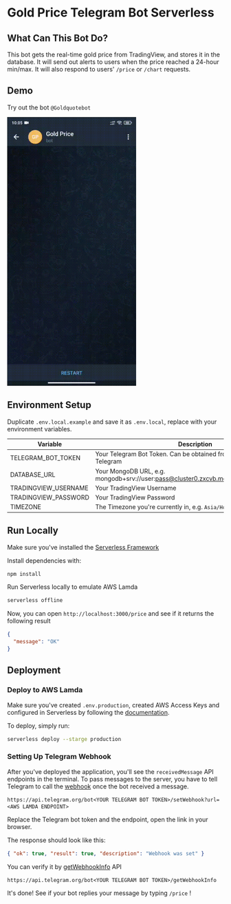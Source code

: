 # Gold Price Telegram Bot Serverless

## What Can This Bot Do?

This bot gets the real-time gold price from TradingView, and stores it in the database. It will send out alerts to users when the price reached a 24-hour min/max. It will also respond to users' `/price` or `/chart` requests.

## Demo

Try out the bot `@Goldquotebot`

<img src="demo/demo-1.gif" width="300">

## Environment Setup

Duplicate `.env.local.example` and save it as `.env.local`, replace with your environment variables.

| Variable             | Description                                                                            |
| -------------------- | -------------------------------------------------------------------------------------- |
| TELEGRAM_BOT_TOKEN   | Your Telegram Bot Token. Can be obtained from `@BotFather` on Telegram                 |
| DATABASE_URL         | Your MongoDB URL, e.g. mongodb+srv://user:pass@cluster0.zxcvb.mongodb.net/GoldPriceBot |
| TRADINGVIEW_USERNAME | Your TradingView Username                                                              |
| TRADINGVIEW_PASSWORD | Your TradingView Password                                                              |
| TIMEZONE             | The Timezone you're currently in, e.g. `Asia/Hong_Kong`                                |

## Run Locally

Make sure you've installed the [Serverless Framework](https://www.serverless.com/framework/docs/getting-started)

Install dependencies with:

```sh
npm install
```

Run Serverless locally to emulate AWS Lamda

```sh
serverless offline
```

Now, you can open `http://localhost:3000/price` and see if it returns the following result

```json
{
  "message": "OK"
}
```

## Deployment

### Deploy to AWS Lamda

Make sure you've created `.env.production`, created AWS Access Keys and configured in Serverless by following the [documentation](https://www.serverless.com/framework/docs/providers/aws/guide/credentials).

To deploy, simply run:

```sh
serverless deploy --starge production
```

### Setting Up Telegram Webhook

After you've deployed the application, you'll see the `receivedMessage` API endpoints in the terminal. To pass messages to the server, you have to tell Telegram to call the [webhook](https://core.telegram.org/bots/api#setwebhook) once the bot received a message.

```
https://api.telegram.org/bot<YOUR TELEGRAM BOT TOKEN>/setWebhook?url=<AWS LAMDA ENDPOINT>
```

Replace the Telegram bot token and the endpoint, open the link in your browser.

The response should look like this:

```json
{ "ok": true, "result": true, "description": "Webhook was set" }
```

You can verify it by [getWebhookInfo](https://core.telegram.org/bots/api#getwebhookinfo) API

```
https://api.telegram.org/bot<YOUR TELEGRAM BOT TOKEN>/getWebhookInfo
```

It's done! See if your bot replies your message by typing `/price` !
